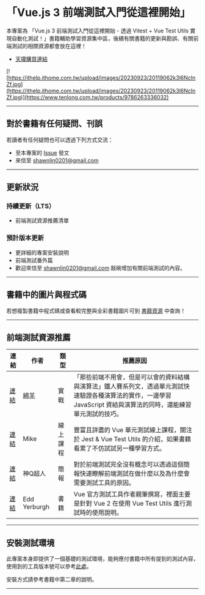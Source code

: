 

# 「Vue.js 3 前端測試入門從這裡開始」
本專案為 「Vue.js 3 前端測試入門從這裡開始 - 透過 Vitest + Vue Test Utils 實現自動化測試！」書籍輔助學習資源集中區，後續有關書籍的更新與勘誤、有關前端測試的相關資源都會放在這裡！

- [天瓏購買連結](https://www.tenlong.com.tw/products/9786263336032)

[![https://ithelp.ithome.com.tw/upload/images/20230923/20119062k3l6NcInZf.jpg](https://ithelp.ithome.com.tw/upload/images/20230923/20119062k3l6NcInZf.jpg)](https://www.tenlong.com.tw/products/9786263336032)


---

## 對於書籍有任何疑問、刊誤

若讀者有任何疑問也可以透過下列方式交流：

- 至本專案的 [Issue](https://github.com/shawnlin0201/book-your-first-front-end-testing/issues) 發文
- 來信至 shawnlin0201@gmail.com

---

## 更新狀況

### 持續更新（LTS）
- 前端測試資源推薦清單

### 預計版本更新
- 更詳細的專案安裝說明
- 前端測試番外篇
- 歡迎來信至 shawnlin0201@gmail.com 敲碗增加有關前端測試的內容。

---

## 書籍中的圖片與程式碼
若想複製書籍中程式碼或查看較完整與全彩書籍圖片可到 [書籍資源](https://github.com/shawnlin0201/book-your-first-front-end-testing-assert) 中查詢！

---

## 前端測試資源推薦

| 連結 | 作者 | 類型 | 推薦原因 |
| --- | --- | --- | --- |
| [連結](https://ithelp.ithome.com.tw/users/20152758/ironman/6714)  | [綿羊](https://ithelp.ithome.com.tw/users/20152758/ironman) | 實戰 |「那些前端不用會，但是可以會的資料結構與演算法」鐵人賽系列文，透過單元測試快速驗證各種演算法的實作，一邊學習 JavaScript 資結與演算法的同時，還能練習單元測試的技巧。 |
| [連結](https://thecodingpro.com/courses/vue-test-utils) | Mike | 線上課程 | 豐富且詳盡的 Vue 單元測試線上課程，關注於 Jest & Vue Test Utils 的介紹，如果書籍看累了不仿試試另一種學習方式。 |
| [連結](https://hackmd.io/@ei_7gAIeSEq2x9U-cH1WoQ/r1FoTHClL#/) | 神Q超人 | 簡報 | 對於前端測試完全沒有概念可以透過這個簡報快速瞭解前端測試在做什麼以及為什麼會需要測試工具的原因。 |
| [連結](https://www.tenlong.com.tw/products/9787111646709) | Edd Yerburgh | 書籍 | Vue 官方測試工具作者親筆撰寫，裡面主要是針對 Vue 2 在使用 Vue Test Utils 進行測試時的使用說明。|
---

## 安裝測試環境

此專案本身即提供了一個基礎的測試環境，能夠應付書籍中所有提到的測試內容，使用到的工具版本號可以參考[此處](https://github.com/shawnlin0201/book-your-first-front-end-testing/blob/main/package.json)。

安裝方式請參考書籍中第二章的說明。
<!-- todo: 補上讀者來源 from Github 的參考版本 -->

---
